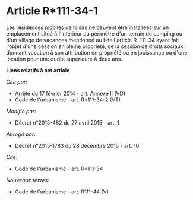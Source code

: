 # Article R*111-34-1

Les résidences mobiles de loisirs ne peuvent être installées sur un emplacement situé à l'intérieur du périmètre d'un terrain
de camping ou d'un village de vacances mentionné au I de l'article R. 111-34 ayant fait l'objet d'une cession en pleine
propriété, de la cession de droits sociaux donnant vocation à son attribution en propriété ou en jouissance ou d'une location
pour une durée supérieure à deux ans.

**Liens relatifs à cet article**

_Cité par_:

  - Arrêté du 17 février 2014 - art. Annexe II (VD)
  - Code de l'urbanisme - art. R*111-34-2 (VT)

_Modifié par_:

  - Décret n°2015-482 du 27 avril 2015 - art. 1

_Abrogé par_:

  - Décret n°2015-1783 du 28 décembre 2015 - art. 10

_Cite_:

  - Code de l'urbanisme - art. R*111-34

_Nouveaux textes_:

  - Code de l'urbanisme - art. R111-44 (V)

